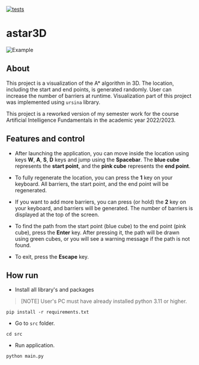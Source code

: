 [![tests](https://github.com/DainfromLiria/astar3D/actions/workflows/main.yml/badge.svg)](https://github.com/DainfromLiria/astar3D/actions/workflows/main.yml)

# astar3D

![Example](img/example.gif)

## About
This project is a visualization of the A* algorithm in 3D. 
The location, including the start and end points, is generated randomly. 
User can increase the number of barriers at runtime. 
Visualization part of this project was implemented using `ursina` library.

This project is a reworked version of my semester work 
for the course Artificial Intelligence Fundamentals in the academic year 2022/2023.

## Features and control
* After launching the application, 
you can move inside the location using keys **W**, **A**, **S**, **D** keys and jump using the **Spacebar**. 
The **blue cube** represents the **start point**, and the **pink cube** represents the **end point**.

* To fully regenerate the location, you can press the **1** key on your keyboard. 
All barriers, the start point, and the end point will be regenerated.

* If you want to add more barriers, you can press (or hold) the **2** key on your keyboard, 
and barriers will be generated. The number of barriers is displayed at the top of the screen.

* To find the path from the start point (blue cube) to the end point (pink cube), press the **Enter** key. 
After pressing it, the path will be drawn using green cubes, or you will see a warning message if the path is not found.

* To exit, press the **Escape** key.


## How run
* Install all library's and packages

>[NOTE] User's PC must have already installed python 3.11 or higher.

```shell 
pip install -r requirements.txt
```
* Go to `src` folder.

```shell
cd src
```

* Run application.

```shell
python main.py
```